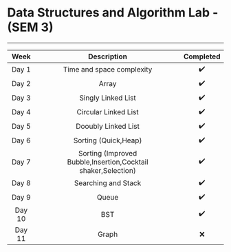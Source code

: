 # Data Structures and Algorithm Lab - (SEM 3)
---
| Week | Description | Completed |
| :---: | :---: | :---: |
|Day 1  | Time and space complexity | ✔️ |
|Day 2  | Array | ✔️ |
|Day 3  | Singly Linked List | ✔️ |
|Day 4  | Circular Linked List | ✔️ |
|Day 5  | Dooubly Linked List | ✔️ |
|Day 6  | Sorting (Quick,Heap) | ✔️ |
|Day 7  | Sorting (Improved Bubble,Insertion,Cocktail shaker,Selection) | ✔️ |
|Day 8  | Searching and Stack | ✔️ |
|Day 9  | Queue | ✔️ |
|Day 10  | BST | ✔️ |
|Day 11  | Graph | ❌ |
